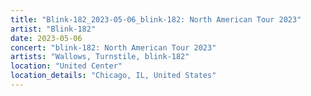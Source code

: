 ```yaml
---
title: "Blink-182_2023-05-06_blink-182: North American Tour 2023"
artist: "Blink-182"
date: 2023-05-06
concert: "blink-182: North American Tour 2023"
artists: "Wallows, Turnstile, blink-182"
location: "United Center"
location_details: "Chicago, IL, United States"
---
```

